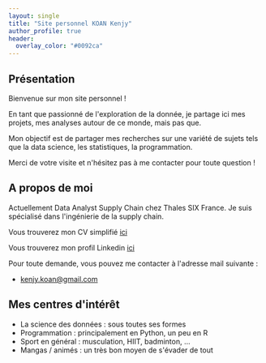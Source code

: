 ```yaml
---
layout: single
title: "Site personnel KOAN Kenjy"
author_profile: true
header:
  overlay_color: "#0092ca"
---
```


## Présentation

Bienvenue sur mon site personnel ! 

En tant que passionné de l'exploration de la donnée, je partage ici mes projets, mes analyses autour de ce monde, mais pas que.

Mon objectif est de partager mes recherches sur une variété de sujets tels que la data science, les statistiques, la programmation.

Merci de votre visite et n'hésitez pas à me contacter pour toute question !

## A propos de moi

Actuellement Data Analyst Supply Chain chez Thales SIX France. Je suis spécialisé dans l'ingénierie de la supply chain.

Vous trouverez mon CV simplifié [ici](/cv/)

Vous trouverez mon profil Linkedin [ici](https://www.linkedin.com/in/kenjykoan/)

Pour toute demande, vous pouvez me contacter à l'adresse mail suivante : 
* [kenjy.koan@gmail.com](mailto:kenjy.koan@gmail.com)

## Mes centres d'intérêt

* La science des données : sous toutes ses formes
* Programmation : principalement en Python, un peu en R
* Sport en général : musculation, HIIT, badminton, ...
* Mangas / animés : un très bon moyen de s'évader de tout